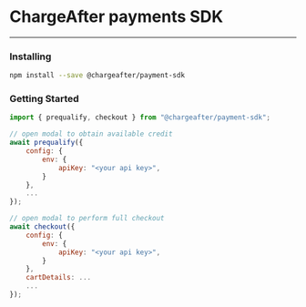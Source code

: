 # ChargeAfter payments SDK
----------

### Installing

```bash
npm install --save @chargeafter/payment-sdk
```

### Getting Started

```javascript
import { prequalify, checkout } from "@chargeafter/payment-sdk";

// open modal to obtain available credit
await prequalify({
    config: {
        env: {
            apiKey: "<your api key>",
        }
    },
    ...
});

// open modal to perform full checkout
await checkout({
    config: {
        env: {
            apiKey: "<your api key>",
        }
    },
    cartDetails: ...
    ...
});
```
